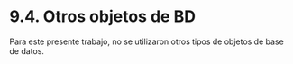 # 9.4. Otros objetos de BD

Para este presente trabajo, no se utilizaron otros tipos de objetos de base de datos.